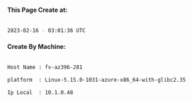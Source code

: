 
   
#### This Page Create at:

```bash

2023-02-16 - 03:01:36 UTC

```

#### Create By Machine:

```bash

Host Name : fv-az396-281

platform  : Linux-5.15.0-1031-azure-x86_64-with-glibc2.35

Ip Local  : 10.1.0.48

```

